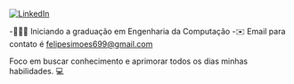 [![LinkedIn](https://img.shields.io/badge/LinkedIn-0077B5?style=for-the-badge&logo=linkedin&logoColor=white)](https://www.linkedin.com/in/felipe-jorge-simoes-628625356/)


  -👨🏻‍💻 Iniciando a graduação em Engenharia da Computação 
  -✉️ Email para contato é felipesimoes699@gmail.com

Foco em buscar conhecimento e aprimorar todos os dias minhas habilidades. 💻






